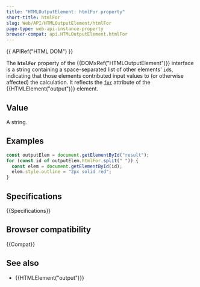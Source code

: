 ```yaml
---
title: "HTMLOutputElement: htmlFor property"
short-title: htmlFor
slug: Web/API/HTMLOutputElement/htmlFor
page-type: web-api-instance-property
browser-compat: api.HTMLOutputElement.htmlFor
---
```


{{ APIRef("HTML DOM") }}

The **`htmlFor`** property of the {{DOMxRef("HTMLOutputElement")}} interface is a string containing a space-separated list of other elements' `id`s, indicating that those elements contributed input values to (or otherwise affected) the calculation. It reflects the [`for`](/en-US/docs/Web/HTML/Element/output#for) attribute of the {{HTMLElement("output")}} element.

## Value

A string.

## Examples

```js
const outputElem = document.getElementById("result");
for (const id of outputElem.htmlFor.split(" ")) {
  const elem = document.getElementById(id);
  elem.style.outline = "2px solid red";
}
```

## Specifications

{{Specifications}}

## Browser compatibility

{{Compat}}

## See also

- {{HTMLElement("output")}}
